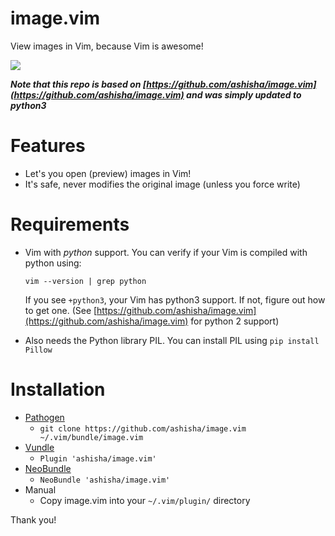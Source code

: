 # image.vim
View images in Vim, because Vim is awesome!

![](https://github.com/ashisha/image.vim/blob/master/screenshot/image.vim.jpg)

***Note that this repo is based on [https://github.com/ashisha/image.vim](https://github.com/ashisha/image.vim) and was simply updated to python3***

Features
=========
* Let's you open (preview) images in Vim!
* It's safe, never modifies the original image (unless you force write)


Requirements
============
* Vim with *python* support. You can verify if your Vim is compiled with python using:
  
  `vim --version | grep python`

  If you see `+python3`, your Vim has python3 support. If not, figure out how to get one.
  (See [https://github.com/ashisha/image.vim](https://github.com/ashisha/image.vim) for python 2 support)

* Also needs the Python library PIL. You can install PIL using `pip install Pillow`

Installation
============
* [Pathogen](https://github.com/tpope/vim-pathogen)
  *  `git clone https://github.com/ashisha/image.vim ~/.vim/bundle/image.vim`
* [Vundle](https://github.com/gmarik/vundle)
  * `Plugin 'ashisha/image.vim'`
* [NeoBundle](https://github.com/Shougo/neobundle.vim)
  * `NeoBundle 'ashisha/image.vim'`
* Manual
  * Copy image.vim into your `~/.vim/plugin/` directory

Thank you!
